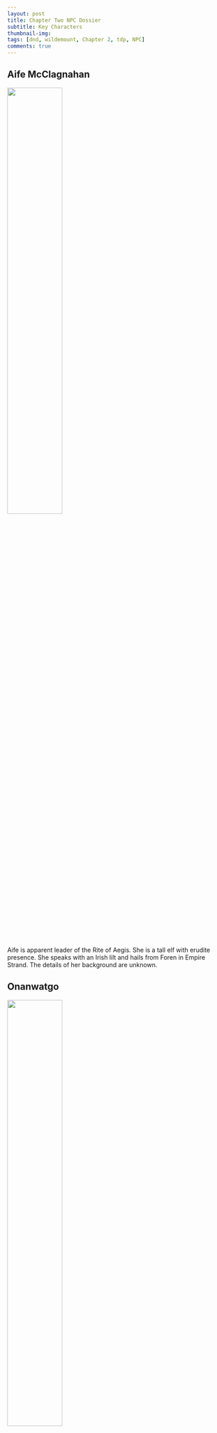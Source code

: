 ```yaml
---
layout: post
title: Chapter Two NPC Dossier
subtitle: Key Characters
thumbnail-img:
tags: [dnd, wildemount, Chapter 2, tdp, NPC]
comments: true
--- 
```

 

## Aife McClagnahan

<img src="https://i.imgur.com/VfewCBA.jpg" width="50%" height="50%">

Aife is apparent leader of the Rite of Aegis.  She is a tall elf with erudite presence.  She speaks with an Irish lilt and hails from Foren in Empire Strand.  The details of her background are unknown.


## Onanwatgo 
<img src="https://i.imgur.com/gqsTEi2.png" width="50%" height="50%">


Onanwatgo is a skilled diviner wizard in the employ of Rite of Aegis.  He's a human of average height with deeply tan skin and braided black hair.  He speaks common and Iroquoian 

I'm having great difficulty finding a picture of an Iroquoian wizard that doesn't involve head dress and I'm unsure of the significance of them so I'm leaving him to ur imagination for now.

## Fedir Bayuk
<img src="https://i.imgur.com/DCfyqP9.png" width="50%" height="50%">

Fedir is a short half elf bard.  He is very wiry with a mustache and goatee and round glasses.  He is abrasive.  He speaks with a Slavic accent and plays a balalaika.
Fedir found you and brought you to saloon.

## Talitha Wixby

<img src="https://i.imgur.com/AgB4LGl.png" width="50%" height="50%">

Owner of the Line and Gaffe, She inherited it from her late father, Arelm.

## Artemis
Status: Missing

- Our point of contact is named Artemis We should tell her we know Aoife. We are received a writ of passage for the G.L. Trading CO. Dock 5 - Shadow Docks.


## Connolly

- We learn Artemis is good friends with Connolly, a stranger who runs the Inns bulletin board jobs. 

# Cernunnos:
<img src="https://i.imgur.com/Pn5EQzV.png" width="50%" height="50%">

The God In The Wild Wood

At the Sacred Centre, in the Grove of all Worlds, He sits with legs crossed beneath an ancient Oak. Entranced, connecting the three worlds Earth, Sea, and Sky, and the worlds behind the worlds, the god and the Great Tree are One, His immense limbs widespread, stretching into distant sky and starry space.
His massive trunk, spine of the Middleworld, is the heart of the Ancient Forest around which all Life, all worlds turn; His limitless root web growing deep into secret earth and Underworld; above him the great turning circles of Sun, Moon, and Stars. All around Him subtle movements of the leaves in melodious, singing air; everywhere the pulsing, gleaming Green awash in drifts of gold and shimmering mist; beneath Him soft moss creeping over the dark, deep, moist of spawning earth. At His feet is the great Cauldron from which the Five Rivers Flow.

Through the forest stillness they come, whispering wings and secret glide, rustling leaves, and silent step, the first Ancestors, the Oldest Animals, to gather around Him: Blackbird, Keeper of the Gate; Stag of Seven Tines, Master of Time; Ancient Owl, Crone of the Night; Eagle, Lord of the Air, Eye of the Sun; and Salmon, Oldest of the Old, Wisest of the Wise leaping from the juncture of the Five Springs. He welcomes them and blesses them, and they honour Him, Cernnunos of the nut brown skin and lustrous curling hair; the god whose eyes flash star-fire, whose flesh is a reservoir of ancient waters, His cells alive with Mystery, original primeval essence. 

### Guardians:
<img src="https://i.imgur.com/wEDPzAn.png" width="50%" height="50%">
